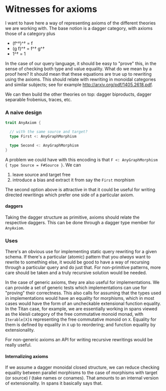 # Witnesses for axioms

I want to have here a way of representing axioms of the different theories we are working with. The base notion is a dagger category, with axioms those of a category plus

- (f^†)^† = f
- (g f)^† = f^† g^†
- 1^† = 1

In the case of our query language, it should be easy to "prove" this, in the sense of checking both type and value equality. What do we mean by a proof here? It should mean that these equations are true up to rewriting using the axioms. This should relate with rewriting in monoidal categories and similar subjects; see for example http://arxiv.org/pdf/1405.2618.pdf.

We can then build the other theories on top: dagger biproducts, dagger separable frobenius, traces, etc.

### A naive design

``` scala
trait AnyAxiom {

  // with the same source and target?
  type First <: AnyGraphMorphism

  type Second <: AnyGraphMorphism
}
```

A problem we could have with this encoding is that `F <: AnyGraphMorphism { type Source = F#Source }`. We can

1. leave source and target free
2. introduce a bias and extract it from say the `First` morphism

The second option above is attractive in that it could be useful for writing directed rewritings which prefer one side of a particular axiom.

#### daggers

Taking the dagger structure as primitive, axioms should relate the respective daggers. This can be done through a dagger type member for `AnyAxiom`.

### Uses

There's an obvious use for implementing static query rewriting for a given schema. If there's a particular (atomic) pattern that you *always* want to rewrite to something else, it would be good to have a way of recursing through a particular query and do just that. For non-primitive patterns, more care should be taken and a truly recursive solution would be needed.

In the case of generic axioms, they are also useful for implementations. We can provide a set of generic tests which implementations can use for "proving" their correctness. This also calls for assuming that the types used in implementations would have an equality for morphisms, which in most cases would have the form of an uncheckable extensional function equality. In the Titan case, for example, we are essentially working in spans viewed as the kleisli category of the free commutative monoid monad, with `Iterable[X]`s representing the free commutative monoid on `X`. Equality for them is defined by equality in `X` up to reordering; and function equality by extensionality.

For non-generic axioms an API for writing recursive rewritings would be really useful.

#### Internalizing axioms

If we assume a dagger monoidal closed structure, we can reduce checking equality between parallel morphisms to the case of morphisms with target (or source) $I$ (take names or conames). That amounts to an internal version of extensionality. In spans it basically says that.
